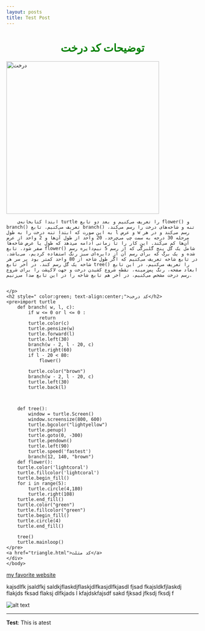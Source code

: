 ```yaml
---
layout: posts
title: Test Post
---
```


<html>
<head>
    <h1 style=" color:green; text-align:center;">توضیحات کد درخت</h1>
    <body>
    <img src="tree.jpg" alt="درخت" width="400" border-radius="10" >
    <br>
    <div >
    <p dir="rtl" style="text-align: right;">

        ابتدا کتابخانه‌ی turtle را تعریف می‌کنیم و بعد دو تابع flower() و branch() تعریف می‌کنیم. تابع branch() تنه و شاخه‌ها‌ی درخت را رسم می‌کند، به این صورت که ابتدا تنه درخت را به طول l و عرض w رسم می‌کند و در هر مرحله 30 درجه به سمت چپ می‌چرخد، 20 واحد از طول آن‌ها و 2 واحد از عرض آن‌ها کم می‌کند. این کار را تا زمانی ادامه می‌دهد که طول یا عرض شاخه‌ها صفر شود. تابع flower() شامل یک گل پنج گلبرگی که از رسم 5 نیم‌دایره رسم شده و یک برگ که برای رسم آن از دایره‌ای سبز رنگ استفاده کردیم، می‌باشد. در تابع شاخه تعریف می‌کنیم که اگر طول شاخه از 80 واحد کمتر بود بر سر هر شاخه یک گل رسم کند. در آخر تابع tree() را تعریف می‌کنیم، در این تابع ابعاد صفحه، رنگ پس‌زمینه، نقطه شروع کشیدن درخت و جهت لاکپشت را برای شروع رسم درخت مشخص می‌کنیم، در آخر هم تابع شاخه را در این تابع صدا می‌زنیم.

        
    </p>
    <h2 style=" color:green; text-align:center;">کد درخت</h2>
    <pre>import turtle
        def branch( w, l, c):
            if w <= 0 or l <= 0 :
                return 
            turtle.color(c)
            turtle.pensize(w)
            turtle.forward(l)
            turtle.left(30)
            branch(w - 2, l - 20, c)
            turtle.right(60)
            if l - 20 < 80:
                flower()
                
            turtle.color("brown")
            branch(w - 2, l - 20, c)
            turtle.left(30)
            turtle.back(l)
            
                
        
        def tree():
            window = turtle.Screen()
            window.screensize(800, 600)
            turtle.bgcolor("lightyellow")
            turtle.penup()
            turtle.goto(0, -300)
            turtle.pendown()
            turtle.left(90)
            turtle.speed('fastest')
            branch(12, 140, "brown")
        def flower():
        turtle.color('lightcoral')
        turtle.fillcolor('lightcoral')
        turtle.begin_fill()
        for i in range(5):
            turtle.circle(4,180)
            turtle.right(108)
        turtle.end_fill()
        turtle.color("green")
        turtle.fillcolor("green")
        turtle.begin_fill()
        turtle.circle(4)
        turtle.end_fill()
                
        tree()
        turtle.mainloop()
    </pre>
    <a href="triangle.html">کد مثلث</a>
    </div>
    </body>
</head>
</html>

[my favorite website](http://www.google.com)

kajsdlfk jsaldfkj saldkjflaskdjflaskjdlfkasjdlfkjasdl fjsad fkajsldkfjlaskdj flakjds fksad flaksj dlfkjads l
kfajdskfajsdf sakd fjksad jfksdj fksdj f



![alt text](../assets/images/grouppic.jpg "Team Picture")

---
**Test**: This is atest
